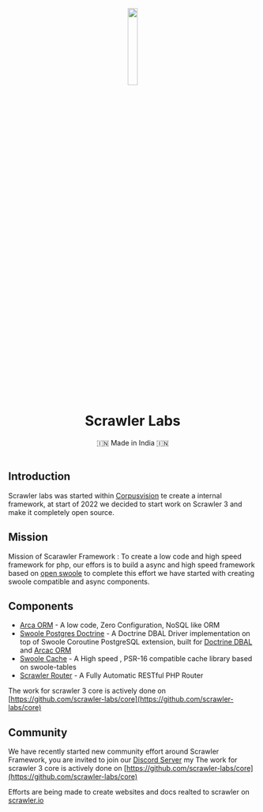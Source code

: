 <div align="center">
<img src="https://user-images.githubusercontent.com/7591484/170873489-6aa40fe3-9d5c-476b-9434-f12f0a896c85.png" width="20%">

<h1> Scrawler Labs </h1>
 🇮🇳 Made in India 🇮🇳
  <br><br>
  
</div>

## Introduction
Scrawler labs was started within [Corpusvision](https://corpusvision.com) te create a internal framework, at start of 2022 we decided to start work on Scrawler 3 and make it completely open source.

## Mission
Mission of Scarawler Framework : To create a low code and high speed framework for php, our effors is to build a async and high speed framework based on [open swoole](https://openswoole.com) to complete this effort we have started with creating swoole compatible and async components.

## Components
- [Arca ORM](https://github.com/scrawler-labs/arca-orm) - A low code, Zero Configuration, NoSQL like ORM
- [Swoole Postgres Doctrine](https://github.com/scrawler-labs/swoole-postgresql-doctrine) - A Doctrine DBAL Driver implementation on top of Swoole Coroutine PostgreSQL extension, built for [Doctrine DBAL](https://www.doctrine-project.org/projects/dbal.html) and [Arcac ORM](https://github.com/scrawler-labs/arca-orm)
- [Swoole Cache](https://github.com/scrawler-labs/swoole-cache) - A High speed , PSR-16 compatible cache library based on swoole-tables
- [Scrawler Router](https://github.com/scrawler-labs/router) - A Fully Automatic RESTful PHP Router 

The work for scrawler 3 core is actively done on [https://github.com/scrawler-labs/core](https://github.com/scrawler-labs/core) 

## Community
We have recently started new community effort around Scrawler Framework, you are invited to join our [Discord Server](https://discord.gg/Ecu9u6yg) my 
The work for scrawler 3 core is actively done on [https://github.com/scrawler-labs/core](https://github.com/scrawler-labs/core) 

Efforts are being made to create websites and docs realted to scrawler on [scrawler.io](https://scrawler.io)
